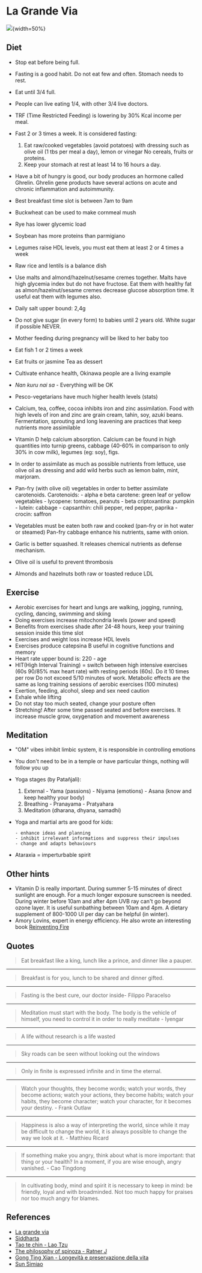 # La Grande Via

![](http://www.lagrandevia.it/wp-content/uploads/2016/08/lagrandevia-berrino-fontana.jpg){width=50%}

## Diet

* Stop eat before being full.
* Fasting is a good habit. Do not eat few and often. Stomach needs to rest.
* Eat until 3/4 full.
* People can live eating 1/4, with other 3/4 live doctors.
* TRF (Time Restricted Feeding) is lowering by 30% Kcal income per meal.
* Fast 2 or 3 times a week. It is considered fasting:

    1. Eat raw/cooked vegetables (avoid potatoes) with dressing such as
       olive oil (1 tbs per meal a day), lemon or vinegar
       No cereals, fruits or proteins.
    1. Keep your stomach at rest at least 14 to 16 hours a day.

* Have a bit of hungry is good, our body produces an hormone called Ghrelin.
  Ghrelin gene products have several actions on acute and chronic inflammation
  and autoimmunity.
* Best breakfast time slot is between 7am to 9am
* Buckwheat can be used to make cornmeal mush
* Rye has lower glycemic load
* Soybean has more proteins than parmigiano
* Legumes raise HDL levels, you must eat them at least 2 or 4 times a week
* Raw rice and lentils is a balance dish
* Use malts and almond/hazelnut/sesame cremes together. Malts have high glycemia
  index but do not have fructose. Eat them with healthy fat as
  almon/hazelnut/sesame cremes decrease glucose absorption time. It useful eat
  them with legumes also.
* Daily salt upper bound: 2,4g
* Do not give sugar (in every form) to babies until 2 years old. White sugar if
  possible NEVER.
* Mother feeding during pregnancy will be liked to her baby too
* Eat fish 1 or 2 times a week
* Eat fruits or jasmine Tea as dessert
* Cultivate enhance health, Okinawa people are a living example
* *Nan kuru nai sa* - Everything will be OK
* Pesco-vegetarians have much higher health levels (stats)
* Calcium, tea, coffee, cocoa inhibits iron and zinc assimilation. Food with
  high levels of iron and zinc are grain cream, tahin, soy, azuki beans.
  Fermentation, sprouting and long leavening are practices that keep
  nutrients more assimilable
* Vitamin D help calcium absorption. Calcium can be found in high quantities
  into turnip greens, cabbage (40-60% in comparison to only 30% in cow milk),
  legumes (eg: soy), figs.
* In order to assimilate as much as possible nutrients from lettuce, use olive
  oil as dressing and add wild herbs such as lemon balm, mint, marjoram.
* Pan-fry (with olive oil) vegetables in order to better assimilate carotenoids.
  Carotenoids:
      - alpha e beta carotene: green leaf or yellow vegetables
      - lycopene: tomatoes, peanuts
      - beta criptoxantina: pumpkin
      - lutein: cabbage
      - capsanthin: chili pepper, red pepper, paprika
      - crocin: saffron
* Vegetables must be eaten both raw and cooked (pan-fry or in hot water or
  steamed) Pan-fry cabbage enhance his nutrients, same with onion.
* Garlic is better squashed. It releases chemical nutrients as defense mechanism.
* Olive oil is useful to prevent thrombosis
* Almonds and hazelnuts both raw or toasted reduce LDL

## Exercise

* Aerobic exercises for heart and lungs are walking, jogging, running, cycling,
  dancing, swimming and skiing
* Doing exercises increase mitochondria levels (power and speed)
* Benefits from exercises shade after 24-48 hours, keep your training session
  inside this time slot
* Exercises and weight loss increase HDL levels
* Exercises produce catepsina B useful in cognitive functions and memory
* Heart rate upper bound is: 220 - age
* HIT(High Interval Training) = switch between high intensive exercises (60s
  90/85% max heart rate) with resting periods (60s). Do it 10 times per row
  Do not exceed 5/10 minutes of work. Metabolic effects are the same as long
  training sessions of aerobic exercises (100 minutes)
* Exertion, feeding, alcohol, sleep and sex need caution
* Exhale while lifting
* Do not stay too much seated, change your posture often
* Stretching! After some time passed seated and before exercises. It increase
  muscle grow, oxygenation and movement awareness

## Meditation

* "OM" vibes inhibit limbic system, it is responsible in controlling emotions
* You don't need to be in a temple or have particular things, nothing will
  follow you up
* Yoga stages (by Patañjali):

    1. External
           - Yama (passions)
           - Niyama (emotions)
           - Asana (know and keep healthy your body)
    1. Breathing
           - Pranayama
           - Pratyahara
    1. Meditation (dharana, dhyana, samadhi)

* Yoga and martial arts are good for kids:

      - enhance ideas and planning
      - inhibit irrelevant informations and suppress their impulses
      - change and adapts behaviours

* Ataraxia = imperturbable spirit

## Other hints

* Vitamin D is really important. During summer 5-15 minutes of direct sunlight
  are enough. For a much longer exposure sunscreen is needed. During winter
  before 10am and after 4pm UVB ray can't go beyond ozone layer. It is useful
  sunbathing between 10am and 4pm. A dietary supplement of 800-1000 UI per day
  can be helpful (in winter).
* Amory Lovins, expert in energy efficiency. He also wrote an interesting book
  [Reinventing Fire](https://www.goodreads.com/book/show/12742309-reinventing-fire)

## Quotes

> Eat breakfast like a king, lunch like a prince, and dinner like a pauper.

---

> Breakfast is for you, lunch to be shared and dinner gifted.

---

> Fasting is the best cure, our doctor inside- Filippo Paracelso

---

> Meditation must start with the body. The body is the vehicle of himself, you
> need to control it in order to really meditate - Iyengar

---

> A life without research is a life wasted

---

> Sky roads can be seen without looking out the windows

---

> Only in finite is expressed infinite and in time the eternal.

---

> Watch your thoughts, they become words;
> watch your words, they become actions;
> watch your actions, they become habits;
> watch your habits, they become character;
> watch your character, for it becomes your destiny. - Frank Outlaw

---

> Happiness is also a way of interpreting the world, since while it may be
> difficult to change the world, it is always possible to change the way we look
> at it. - Matthieu Ricard

---

> If something make you angry, think about what is more important: that thing or
> your health? In a moment, if you are wise enough, angry vanished. - Cao Tingdong

---

> In cultivating body, mind and spirit it is necessary to keep in mind: be
> friendly, loyal and with broadminded. Not too much happy for praises nor too
> much angry for blames.

## References

* [La grande via](http://www.lagrandevia.it/la-grande-via/)
* [Siddharta](https://www.goodreads.com/book/show/52036.Siddhartha)
* [Tao te chin - Lao Tzu](https://www.goodreads.com/book/show/67896.Tao_Te_Ching)
* [The philosophy of spinoza - Ratner J](https://www.goodreads.com/book/show/2340397.The_Philosophy_of_Spinoza)
* [Gong Ting Xian - Longevità e preservazione della vita](https://www.amazon.com/Longevity-Life-Preservation-Chinese-MING/dp/753772606X)
* [Sun Simiao](https://en.wikipedia.org/wiki/Sun_Simiao)
